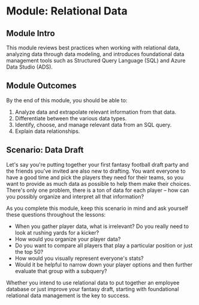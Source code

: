 # Module: Relational Data

## Module Intro

This module reviews best practices when working with relational data, analyzing data through data modeling, and introduces foundational data management tools such as Structured Query Language (SQL) and Azure Data Studio (ADS).

## Module Outcomes

By the end of this module, you should be able to:

1. Analyze data and extrapolate relevant information from that data.
1. Differentiate between the various data types.
1. Identify, choose, and manage relevant data from an SQL query.
1. Explain data relationships.

## Scenario: Data Draft

Let's say you're putting together your first fantasy football draft party and the friends you've invited are also new to drafting. You want everyone to have a good time and pick the players they need for their teams, so you want to provide as much data as possible to help them make their choices. There's only one problem, there is a ton of data for each player – how can you possibly organize and interpret all that information?

As you complete this module, keep this scenario in mind and ask yourself these questions throughout the lessons:

* When you gather player data, what is irrelevant? Do you really need to look at rushing yards for a kicker?  
* How would you organize your player data?  
* Do you want to compare all players that play a particular position or just the top 50?  
* How would you visually represent everyone's stats?  
* Would it be helpful to narrow down your player options and then further evaluate that group with a subquery?  

Whether you intend to use relational data to put together an employee database or just improve your fantasy draft, starting with foundational relational data management is the key to success.  
